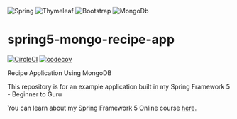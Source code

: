 ![Spring](https://img.shields.io/badge/spring-%236DB33F.svg?style=for-the-badge&logo=spring&logoColor=white)
![Thymeleaf](https://img.shields.io/badge/Thymeleaf-%23005C0F.svg?style=for-the-badge&logo=Thymeleaf&logoColor=white)
![Bootstrap](https://img.shields.io/badge/bootstrap-%23563D7C.svg?style=for-the-badge&logo=bootstrap&logoColor=white)
![MongoDb](https://img.shields.io/badge/MongoDb-%23005C0F.svg?style=for-the-badge&logo=Thymeleaf&logoColor=white)

# spring5-mongo-recipe-app

[![CircleCI](https://dl.circleci.com/status-badge/img/gh/mrw007/spring5-mongo-recipe-app/tree/master.svg?style=svg)](https://dl.circleci.com/status-badge/redirect/gh/mrw007/spring5-mongo-recipe-app/tree/master)
[![codecov](https://codecov.io/gh/mrw007/spring5-mongo-recipe-app/branch/master/graph/badge.svg?token=EF9DZ19POX)](https://codecov.io/gh/mrw007/spring5-mongo-recipe-app)

Recipe Application Using MongoDB

This repository is for an example application built in my Spring Framework 5 - Beginner to Guru

You can learn about my Spring Framework 5 Online course [here.](http://courses.springframework.guru/p/spring-framework-5-begginer-to-guru/?product_id=363173)
